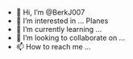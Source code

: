 - 👋 Hi, I’m @BerkJ007
- 👀 I’m interested in ... Planes
- 🌱 I’m currently learning ...
- 💞️ I’m looking to collaborate on ...
- 📫 How to reach me ...

<!---
BerkJ007/BerkJ007 is a ✨ special ✨ repository because its `README.md` (this file) appears on your GitHub profile.
You can click the Preview link to take a look at your changes.
--->
